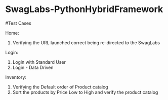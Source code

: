# SwagLabs-PythonHybridFramework

#Test Cases

Home:
  1. Verifying the URL launched correct being re-directed to the SwagLabs

Login:
  1. Login with Standard User
  2. Login - Data Driven 
  
Inventory:
  1. Verifying the Default order of Product catalog
  2. Sort the products by Price Low to High and verify the product catalog
  
